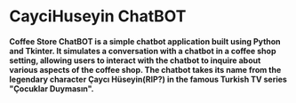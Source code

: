 # CayciHuseyin ChatBOT

#### Coffee Store ChatBOT is a simple chatbot application built using Python and Tkinter. It simulates a conversation with a chatbot in a coffee shop setting, allowing users to interact with the chatbot to inquire about various aspects of the coffee shop. The chatbot takes its name from the legendary character Çaycı Hüseyin(RIP?) in the famous Turkish TV series "Çocuklar Duymasın".
